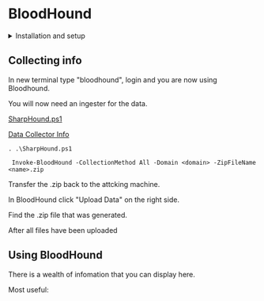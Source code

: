 # BloodHound

<details>
<summary>Installation and setup</summary>
 <br> 
  
    apt install bloodhound
 
 Connecting to neo4j
 
    neo4j console
    
 In a web browser navigate to localhost:7474
 
 default creds are neo4j for user/pass
 
 Create a new password
 
 Close browser
</details>   

## Collecting info

 In new terminal type "bloodhound", login and you are now using Bloodhound.
 
 You will now need an ingester for the data. 
 
 [SharpHound.ps1](https://github.com/BloodHoundAD/BloodHound/blob/master/Ingestors/SharpHound.ps1)
 
 [Data Collector Info](https://github.com/BloodHoundAD/BloodHound/wiki/Data-Collector)
 

    . .\SharpHound.ps1
    
     Invoke-BloodHound -CollectionMethod All -Domain <domain> -ZipFileName <name>.zip
     
Transfer the .zip back to the attcking machine. 

In BloodHound click "Upload Data" on the right side.

Find the .zip file that was generated.

After all files have been uploaded 


## Using BloodHound

 There is a wealth of infomation that you can display here. 
 
 Most useful: 
 
 
